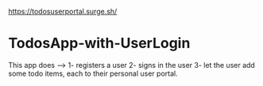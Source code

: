 https://todosuserportal.surge.sh/

# TodosApp-with-UserLogin

This app does -->
1- registers a user
2- signs in the user
3- let the user add some todo items, each to their personal user portal.
